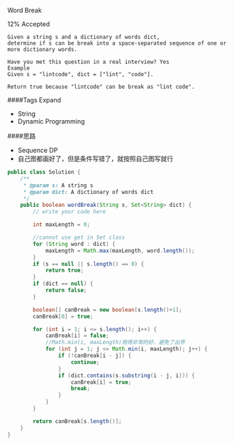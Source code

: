 Word Break

12% Accepted

	Given a string s and a dictionary of words dict,
    determine if s can be break into a space-separated sequence of one or more dictionary words.

	Have you met this question in a real interview? Yes
	Example
	Given s = "lintcode", dict = ["lint", "code"].

	Return true because "lintcode" can be break as "lint code".

####Tags Expand
- String
- Dynamic Programming

####思路
- Sequence DP
- 自己图都画好了，但是条件写错了，就按照自己图写就行

```java
public class Solution {
    /**
     * @param s: A string s
     * @param dict: A dictionary of words dict
     */
    public boolean wordBreak(String s, Set<String> dict) {
        // write your code here

        int maxLength = 0;

        //cannot use get in Set class
        for (String word : dict) {
            maxLength = Math.max(maxLength, word.length());
        }
        if (s == null || s.length() == 0) {
            return true;
        }
        if (dict == null) {
            return false;
        }

        boolean[] canBreak = new boolean[s.length()+1];
        canBreak[0] = true;

        for (int i = 1; i <= s.length(); i++) {
            canBreak[i] = false;
            //Math.min(i, maxLength)用得非常的好，避免了出界
            for (int j = 1; j <= Math.min(i, maxLength); j++) {
                if (!canBreak[i - j]) {
                    continue;
                }
                if (dict.contains(s.substring(i - j, i))) {
                    canBreak[i] = true;
                    break;
                }
            }
        }

        return canBreak[s.length()];
    }
}

```
